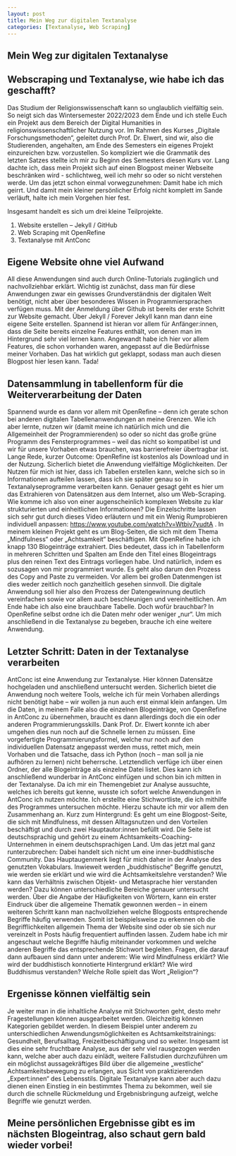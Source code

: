 ```yaml
---
layout: post
title: Mein Weg zur digitalen Textanalyse
categories: [Textanalyse, Web Scraping]
---
```


## Mein Weg zur digitalen Textanalyse
## Webscraping und Textanalyse, wie habe ich das geschafft? 
Das Studium der Religionswissenschaft kann so unglaublich vielfältig sein. So neigt sich das Wintersemester 2022/2023 dem Ende und ich stelle Euch ein Projekt aus dem Bereich der Digital Humanities in religionswissenschaftlicher Nutzung vor.
Im Rahmen des Kurses „Digitale Forschungsmethoden“, geleitet durch Prof. Dr. Elwert, sind wir, also die Studierenden, angehalten, am Ende des Semesters ein eigenes Projekt einzureichen bzw. vorzustellen. So kompliziert wie die Grammatik des letzten Satzes stellte ich mir zu Beginn des Semesters diesen Kurs vor. Lang dachte ich, dass mein Projekt sich auf einen Blogpost meiner Webseite beschränken wird - schlichtweg, weil ich mehr so oder so nicht verstehen werde. Um das jetzt schon einmal vorwegzunehmen: Damit habe ich mich geirrt. Und damit mein kleiner persönlicher Erfolg nicht komplett im Sande verläuft, halte ich mein Vorgehen hier fest. 

Insgesamt handelt es sich um drei kleine Teilprojekte. 

1.	Website erstellen – Jekyll / GitHub
2.	Web Scraping mit OpenRefine 
3.	Textanalyse mit AntConc

## Eigene Website ohne viel Aufwand 

All diese Anwendungen sind auch durch Online-Tutorials zugänglich und nachvollziehbar erklärt. Wichtig ist zunächst, dass man für diese Anwendungen zwar ein gewisses Grundverständnis der digitalen Welt benötigt, nicht aber über besonderes Wissen in Programmiersprachen verfügen muss. 
Mit der Anmeldung über Github ist bereits der erste Schritt zur Website gemacht. Über Jekyll / Forever Jekyll kann man dann eine eigene Seite erstellen. Spannend ist hieran vor allem für Anfänger:innen, dass die Seite bereits einzelne Features enthält, von denen man im Hintergrund sehr viel lernen kann. Angewandt habe ich hier vor allem Features, die schon vorhanden waren, angepasst auf die Bedürfnisse meiner Vorhaben. Das hat wirklich gut geklappt, sodass man auch diesen Blogpost hier lesen kann. Tada! 

## Datensammlung in tabellenform für die Weiterverarbeitung der Daten 

Spannend wurde es dann vor allem mit OpenRefine – denn ich gerate schon bei anderen digitalen Tabellenanwendungen an meine Grenzen. Wie ich aber lernte, nutzen wir (damit meine ich natürlich mich und die Allgemeinheit der Programmierenden) so oder so nicht das große grüne Programm des Fensterprogrammes – weil das nicht so kompatibel ist und wir für unsere Vorhaben etwas brauchen, was barrierefreier übertragbar ist. Lange Rede, kurzer Outcome: OpenRefine ist kostenlos als Download und in der Nutzung. Sicherlich bietet die Anwendung vielfältige Möglichkeiten. Der Nutzen für mich ist hier, dass ich Tabellen erstellen kann, welche sich so in Informationen aufteilen lassen, dass ich sie später genau so in Textanalyseprogramme verarbeiten kann. Genauer gesagt geht es hier um das Extrahieren von Datensätzen aus dem Internet, also um Web-Scraping. Wie komme ich also von einer augenscheinlich komplexen Website zu klar strukturierten und einheitlichen Informationen? Die Einzelschritte lassen sich sehr gut durch dieses Video erläutern und mit ein Wenig Rumprobieren individuell anpassen: https://www.youtube.com/watch?v=Wtbiv7yudtA . In meinem kleinen Projekt geht es um Blog-Seiten, die sich mit dem Thema „Mindfulness“ oder „Achtsamkeit“ beschäftigen. Mit OpenRefine habe ich knapp 130 Blogeinträge extrahiert. Dies bedeutet, dass ich in Tabellenform in mehreren Schritten und Spalten am Ende den Titel eines Blogeintrags plus den reinen Text des Eintrags vorliegen habe. Und natürlich, indem es sozusagen von mir programmiert wurde. Es geht also darum den Prozess des Copy and Paste zu vermeiden. Vor allem bei großen Datenmengen ist dies weder zeitlich noch ganzheitlich gesehen sinnvoll. Die digitale Anwendung soll hier also den Prozess der Datengewinnung deutlich vereinfachen sowie vor allem auch beschleunigen und vereinheitlichen. Am Ende habe ich also eine brauchbare Tabelle. Doch wofür brauchbar? In OpenRefine selbst ordne ich die Daten mehr oder weniger „nur“. Um mich anschließend in die Textanalyse zu begeben, brauche ich eine weitere Anwendung. 

## Letzter Schritt: Daten in der Textanalyse verarbeiten

AntConc ist eine Anwendung zur Textanalyse. Hier können Datensätze hochgeladen und anschließend untersucht werden. Sicherlich bietet die Anwendung noch weitere Tools, welche ich für mein Vorhaben allerdings nicht benötigt habe – wir wollen ja nun auch erst einmal klein anfangen. Um die Daten, in meinem Falle also die einzelnen Blogeinträge, von OpenRefine in AntConc zu übernehmen, braucht es dann allerdings doch die ein oder anderen Programmierungsskills. Dank Prof. Dr. Elwert konnte ich aber umgehen dies nun noch auf die Schnelle lernen zu müssen. Eine vorgefertigte Programmierungsformel, welche nur noch auf den individuellen Datensatz angepasst werden muss, rettet mich, mein Vorhaben und die Tatsache, dass ich Python (noch – man soll ja nie aufhören zu lernen) nicht beherrsche. Letztendlich verfüge ich über einen Ordner, der alle Blogeinträge als einzelne Datei listet. Dies kann ich anschließend wunderbar in AntConc einfügen und schon bin ich mitten in der Textanalyse. 
Da ich mir ein Themengebiet zur Analyse aussuchte, welches ich bereits gut kenne, wusste ich sofort welche Anwendungen in AntConc ich nutzen möchte. Ich erstellte eine Stichwortliste, die ich mithilfe des Programmes untersuchen möchte. Hierzu schaute ich mir vor allem den Zusammenhang an. Kurz zum Hintergrund: Es geht um eine Blogpost-Seite, die sich mit Mindfulness, mit dessen Alltagsnutzen und den Vorteilen beschäftigt und durch zwei Hauptautor:innen befüllt wird. Die Seite ist deutschsprachig und gehört zu einem Achtsamkeits-Coaching-Unternehmen in einem deutschsprachigen Land. Um das jetzt mal ganz runterzubrechen: Dabei handelt sich nicht um eine inner-buddhistische Community. Das Hauptaugenmerk liegt für mich daher in der Analyse des genutzten Vokabulars. Inwieweit werden „buddhistische“ Begriffe genutzt, wie werden sie erklärt und wie wird die Achtsamkeitslehre verstanden? Wie kann das Verhältnis zwischen Objekt- und Metasprache hier verstanden werden? Dazu können unterschiedliche Bereiche genauer untersucht werden. Über die Angabe der Häufigkeiten von Wörtern, kann ein erster Eindruck über die allgemeine Thematik gewonnen werden – in einem weiteren Schritt kann man nachvollziehen welche Blogposts entsprechende Begriffe häufig verwenden. Somit ist beispielsweise zu erkennen ob die Begrifflichkeiten allgemein Thema der Website sind oder ob sie sich nur vereinzelt in Posts häufig frequentiert auffinden lassen. Zudem habe ich mir angeschaut welche Begriffe häufig miteinander vorkommen und welche anderen Begriffe das entsprechende Stichwort begleiten. Fragen, die darauf dann aufbauen sind dann unter anderem: 
Wie wird Mindfulness erklärt? Wie wird der buddhistisch konnotierte Hintergrund erklärt? Wie wird Buddhismus verstanden? Welche Rolle spielt das Wort „Religion“? 

## Ergenisse können vielfältig sein

Je weiter man in die inhaltliche Analyse mit Stichworten geht, desto mehr Fragestellungen können ausgearbeitet werden. Gleichzeitig können Kategorien gebildet werden. In diesem Beispiel unter anderem zu unterschiedlichen Anwendungsmöglichkeiten es Achtsamkeitstrainings: Gesundheit, Berufsalltag, Freizeitbeschäftigung und so weiter. 
Insgesamt ist dies eine sehr fruchtbare Analyse, aus der sehr viel rausgezogen werden kann, welche aber auch dazu einlädt, weitere Fallstudien durchzuführen um ein möglichst aussagekräftiges Bild über die allgemeine „westliche“ Achtsamkeitsbewegung zu erlangen, aus Sicht von praktizierenden „Expert:innen“ des Lebensstils. 
Digitale Textanalyse kann aber auch dazu dienen einen Einstieg in ein bestimmtes Thema zu bekommen, weil sie durch die schnelle Rückmeldung und Ergebnisbringung aufzeigt, welche Begriffe wie genutzt werden. 

## Meine persönlichen Ergebnisse gibt es im nächsten Blogeintrag, also schaut gern bald wieder vorbei! 
